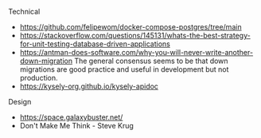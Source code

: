 Technical

- https://github.com/felipewom/docker-compose-postgres/tree/main
- https://stackoverflow.com/questions/145131/whats-the-best-strategy-for-unit-testing-database-driven-applications
- https://antman-does-software.com/why-you-will-never-write-another-down-migration The general consensus seems to be that down migrations are good practice and useful in development but not production.
- https://kysely-org.github.io/kysely-apidoc

Design 

- https://space.galaxybuster.net/
- Don't Make Me Think - Steve Krug